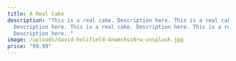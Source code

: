 ```yaml
---
title: A Real Cake
description: "This is a real cake. Description here. This is a real cake.
  Description here. This is a real cake. Description here. This is a real cake.
  Description here. "
image: /uploads/david-holifield-4nwmshss9rw-unsplash.jpg
price: "99.99"
---
```

